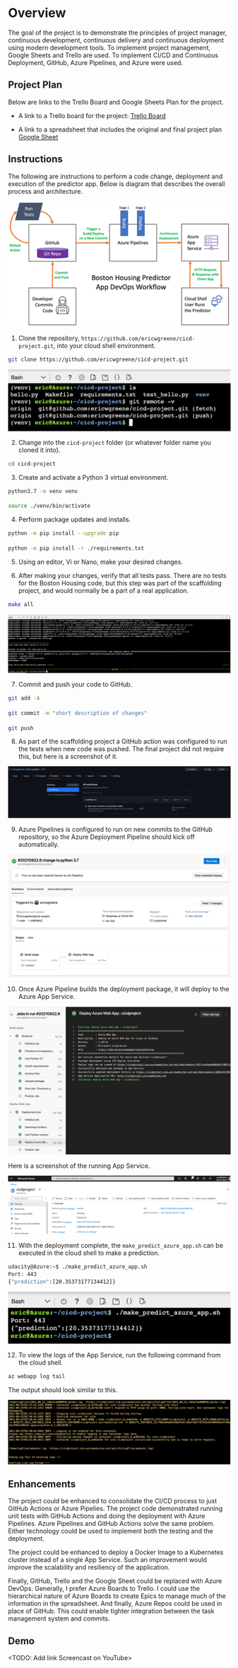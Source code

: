 # Overview

The goal of the project is to demonstrate the principles of project manager, continuous development, continuous delivery and continuous deployment using modern development tools. To implement project management, Google Sheets and Trello are used. To implement CI/CD and Continuous Deployment, GitHub, Azure Pipelines, and Azure were used.

## Project Plan

Below are links to the Trello Board and Google Sheets Plan for the project.

* A link to a Trello board for the project: [Trello Board](https://trello.com/invite/b/etbnUf31/b86a08131718cbb6a897d8c9e64812fb/udacity-cicd-project)

* A link to a spreadsheet that includes the original and final project plan [Google Sheet](https://docs.google.com/spreadsheets/d/1J4IJ6MtrwWjDxFMhZ4iPvKVqBqMQsCUKJnpsnHzpDKc/edit?usp=sharing)

## Instructions

The following are instructions to perform a code change, deployment and execution of the predictor app. Below is diagram that describes the overall process and architecture.

![Architectural Diagram](images/architectural-diagram.png "Architectural Diagram")

1. Clone the repository, `https://github.com/ericwgreene/cicd-project.git`, into your cloud shell environment.

```bash
git clone https://github.com/ericwgreene/cicd-project.git
```

![Cloned to Azure Cloud Shell](images/clone-to-azure-cloud-shell.png "Cloned to Azure Cloud Shell")

2. Change into the `cicd-project` folder (or whatever folder name you cloned it into).

```bash
cd cicd-project
```

3. Create and activate a Python 3 virtual environment.

```bash
python3.7 -m venv venv

source ./venv/bin/activate
```

4. Perform package updates and installs.

```bash
python -m pip install --upgrade pip

python -m pip install -r ./requirements.txt
```

5. Using an editor, Vi or Nano, make your desired changes.

6. After making your changes, verify that all tests pass. There are no tests for the Boston Housing code, but this step was part of the scaffolding project, and would normally be a part of a real application.

```bash
make all
```

![Make All Cloud Shell](images/make-all-azure-cloud-shell.png "Make All Cloud Shell")

7. Commit and push your code to GitHub.

```bash
git add -A

git commit -m "short description of changes"

git push
```

8. As part of the scaffolding project a GitHub action was configured to run the tests when new code was pushed. The final project did not require this, but here is a screenshot of it.

![GitHub Action Result](images/github-action-result.png "GitHub Action Result")

9. Azure Pipelines is configured to run on new commits to the GitHub repository, so the Azure Deployment Pipeline should kick off automatically.

![Azure Pipeline Successful Build](images/azure-pipeline-successful-build.png "Azure Pipeline Successful Build")

10. Once Azure Pipeline builds the deployment package, it will deploy to the Azure App Service.

![Azure Pipeline Deployment](images/azure-pipeline-deployment.png "Azure Pipeline Deployment")

Here is a screenshot of the running App Service.

![Azure App Service](images/azure-app-service.png "Azure App Service")

11. With the deployment complete, the `make_predict_azure_app.sh` can be executed in the cloud shell to make a prediction.

```bash
udacity@Azure:~$ ./make_predict_azure_app.sh
Port: 443
{"prediction":[20.35373177134412]}
```

![Cloud Shell Prediction](images/predictor-app-cloud-shell.png "Cloud Shell Prediction")

12. To view the logs of the App Service, run the following command from the cloud shell.

```bash
az webapp log tail
```

The output should look similar to this.

![Live Stream Logs](images/live-stream-log.png "Live Stream Logs")

## Enhancements

The project could be enhanced to consolidate the CI/CD process to just GitHub Actions or Azure Pipelies. The project code demonstrated running unit tests with GitHub Actions and doing the deployment with Azure Pipelines. Azure Pipelines and GitHub Actions solve the same problem. Either technology could be used to implement both the testing and the deployment.

The project could be enhanced to deploy a Docker Image to a Kubernetes cluster instead of a single App Service. Such an improvement would improve the scalability and resiliency of the application.

Finally, GitHub, Trello and the Google Sheet could be replaced with Azure DevOps. Generally, I prefer Azure Boards to Trello. I could use the hierarchical nature of Azure Boards to create Epics to manage much of the information in the spreadsheet. And finally, Azure Repos could be used in place of GitHub. This could enable tighter integration between the task management system and commits.

## Demo 

<TODO: Add link Screencast on YouTube>


